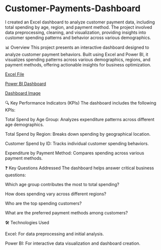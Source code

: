 # Customer-Payments-Dashboard
I created an Excel dashboard to analyze customer payment data, including total spending by age, region, and payment method. The project involved data preprocessing, cleaning, and visualization, providing insights into customer spending patterns and behavior across various demographics.    

📊 Overview
This project presents an interactive dashboard designed to analyze customer payment behaviors. Built using Excel and Power BI, it visualizes spending patterns across various demographics, regions, and payment methods, offering actionable insights for business optimization.

 <a href="https://github.com/Dunia-khanfa/Customer-Payments-Dashboard/blob/main/Customer%20Payments%20Dashboard%20(1).xlsx"> Excel File</a>

 <a href= "https://app.powerbi.com/links/wBw9fytM73?ctid=a5d94e10-b9a1-4447-aa82-d1d05eb8c14a&pbi_source=linkShare"> Power BI Dashboard</a>

 <a href= "https://github.com/Dunia-khanfa/Customer-Payments-Dashboard/blob/main/Customer%20Payments%20Dashboard%20image.pdf"> Dashboard Image</a>

🔍 Key Performance Indicators (KPIs)
The dashboard includes the following KPIs:

Total Spend by Age Group: Analyzes expenditure patterns across different age demographics.

Total Spend by Region: Breaks down spending by geographical location.

Customer Spend by ID: Tracks individual customer spending behaviors.

Expenditure by Payment Method: Compares spending across various payment methods.

❓ Key Questions Addressed
The dashboard helps answer critical business questions:

Which age group contributes the most to total spending?

How does spending vary across different regions?

Who are the top spending customers?

What are the preferred payment methods among customers?

🛠️ Technologies Used

Excel: For data preprocessing and initial analysis.

Power BI: For interactive data visualization and dashboard creation.



